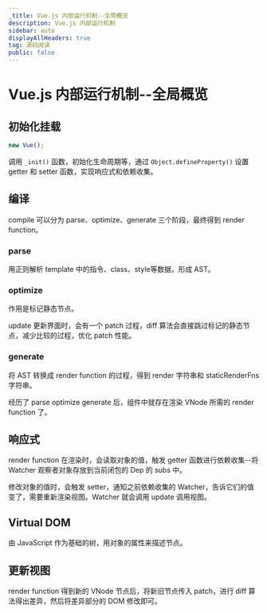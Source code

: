 ```yaml
---
_title: Vue.js 内部运行机制--全局概览
description: Vue.js 内部运行机制
sidebar: auto
displayAllHeaders: true
tag: 源码阅读
public: false
---
```


# Vue.js 内部运行机制--全局概览

## 初始化挂载

```js
new Vue();
```

调用 ```_init()``` 函数，初始化生命周期等，通过 ```Object.defineProperty()``` 设置 getter 和 setter 函数，实现响应式和依赖收集。

## 编译

compile 可以分为 parse、optimize、generate 三个阶段，最终得到 render function。

### parse

用正则解析 template 中的指令、class、style等数据，形成 AST。

### optimize

作用是标记静态节点。

update 更新界面时，会有一个 patch 过程，diff 算法会直接跳过标记的静态节点，减少比较的过程，优化 patch 性能。

### generate

将 AST 转换成 render function 的过程，得到 render 字符串和 staticRenderFns 字符串。

经历了 parse optimize generate 后，组件中就存在渲染 VNode 所需的 render function 了。

## 响应式

render function 在渲染时，会读取对象的值，触发 getter 函数进行依赖收集--将 Watcher 观察者对象存放到当前闭包的 Dep 的 subs 中。

修改对象的值时，会触发 setter，通知之前依赖收集的 Watcher，告诉它们的值变了，需要重新渲染视图。Watcher 就会调用 update 调用视图。

## Virtual DOM

由 JavaScript 作为基础的树，用对象的属性来描述节点。

## 更新视图

render function 得到新的 VNode 节点后，将新旧节点传入 patch，进行 diff 算法得出差异，然后将差异部分的 DOM 修改即可。
